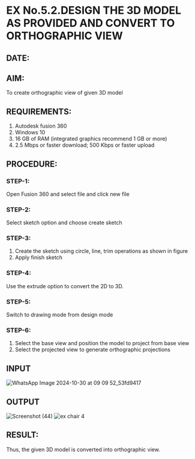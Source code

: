# EX No.5.2.DESIGN THE 3D MODEL AS PROVIDED AND CONVERT TO ORTHOGRAPHIC VIEW
## DATE:

## AIM: 
To create orthographic view of given 3D model

## REQUIREMENTS: 
1. Autodesk fusion 360
2. Windows 10
3. 16 GB of RAM (integrated graphics recommend 1 GB or more)
4. 2.5 Mbps or faster download; 500 Kbps or faster upload 

## PROCEDURE:

### STEP-1:
Open Fusion 360 and select file and click new file

### STEP-2:
Select sketch option and choose create sketch

### STEP-3: 
1. Create the sketch using circle, line, trim operations as shown in figure
2. Apply finish sketch 

### STEP-4:
 Use the extrude option to convert the 2D to 3D.

### STEP-5:
Switch to drawing mode from design mode 
          
### STEP-6:
1. Select the base view and position the model to project from base view 
2. Select the projected view to generate orthographic projections

## INPUT
![WhatsApp Image 2024-10-30 at 09 09 52_53fd9417](https://github.com/user-attachments/assets/c9d5b411-b8de-40f5-961c-baf30d2d27a8)



## OUTPUT
![Screenshot (44)](https://github.com/user-attachments/assets/51cabe92-9257-4dbf-89ab-32d195e822a9)
![ex chair 4](https://github.com/user-attachments/assets/ac42f923-4463-477b-aedf-e41372245548)





## RESULT:
Thus, the given 3D model is converted into orthographic view.
